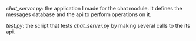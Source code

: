 *chat_server.py*: the application I made for the chat module. It defines the messages database and the api to perform operations on it.

*test.py*: the script that tests *chat_server.py* by making several calls to the its api.